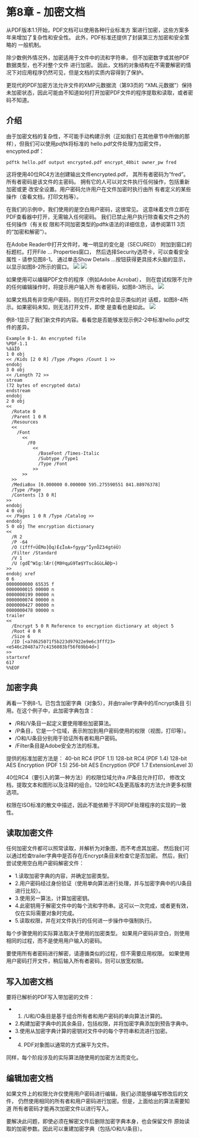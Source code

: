 # 第8章 - 加密文档

从PDF版本1.1开始，PDF文档可以使用各种行业标准方
案进行加密，这些方案多年来增加了复杂性和安全性。
此外，PDF标准还提供了封装第三方加密和安全策略的
一般机制。

除少数例外情况外，加密适用于文件中的流和字符串，
但不加密数字或其他PDF数据类型，也不对整个文件
进行加密。 因此，文档的对象结构在不需要解密的情
况下对应用程序仍然可见，但是文档的实质内容得到了保护。

更现代的PDF加密方法允许文件的XMP元数据流（第93页的
“XML元数据”）保持未加密状态，因此可能由不知道如何打开加密PDF文件的程序提取和读取，或者密码不知道。


## 介绍
由于加密文档的复杂性，不可能手动构建示例（正如我们
在其他章节中所做的那样），但我们可以使用*pdftk*将标准的
hello.pdf文件处理为加密文件，encypted.pdf：
```
pdftk hello.pdf output encrypted.pdf encrypt_40bit owner_pw fred
```

这将使用40位RC4方法创建输出文件encrypted.pdf，
其所有者密码为“fred”。所有者密码是该文件的主密码。
拥有它的人可以对文件执行任何操作，包括重新加密或更
改安全设置。用户密码允许用户在文件加密时执行由所
有者定义的某些操作（查看文档，打印文档等）。

在我们的示例中，我们使用的是空白用户密码，这很常见。
这意味着文件立即在PDF查看器中打开，无需输入任何密码。
我们已禁止用户执行除查看文件之外的任何操作（有关权
限和不同加密类型的pdftk语法的详细信息，请参阅第11
3页的“加密和解密”）。

在Adobe Reader中打开文件时，唯一明显的变化是（SECURED）
附加到窗口的标题栏。打开File ... Properties窗口，
然后选择Security选项卡，可以查看安全属性 - 请参见图8-1。
通过单击Show Details ...按钮获得更具技术头脑的显示，
以显示如图8-2所示的窗口。
![](./images/figure%208-1.png)
![](./images/figure%208-2.png)

如果使用可以编辑PDF文件的程序（例如Adobe Acrobat），
则在尝试权限不允许的任何编辑操作时，将提示用户输入所
有者密码，如图8-3所示。
![](./images/figure%208-3.png)

如果文档具有非空用户密码，则在打开文件时会显示类似的对
话框，如图8-4所示。如果密码未知，则无法打开文件，即使
是查看也是如此。
![](./images/figure%208-4.png)

例8-1显示了我们新文件的内容。看看您是否能够发现示例2-2中标准hello.pdf文件的差异。
```
Example 8-1. An encrypted file
%PDF-1.1
%âãÏÓ
1 0 obj
<< /Kids [2 0 R] /Type /Pages /Count 1 >> 
endobj
3 0 obj
<< /Length 72 >> 
stream
(72 bytes of encrypted data) 
endstream
endobj 
2 0 obj
<<
  /Rotate 0 
  /Parent 1 0 R 
  /Resources
  <<
    /Font 
      <<
        /F0 
          <<
            /BaseFont /Times-Italic 
            /Subtype /Type1
            /Type /Font
          >> 
      >>
  >>
  /MediaBox [0.000000 0.000000 595.275590551 841.88976378] 
  /Type /Page
  /Contents [3 0 R]
>>
endobj
4 0 obj
<< /Pages 1 0 R /Type /Catalog >> 
endobj
5 0 obj The encryption dictionary
<<
  /R 2
  /P -64
  /O (ífff÷ÚÉMo]Òq)È¢ÏoA»fgygy^ÏynÔZ3⁄4gtëÙ) 
  /Filter /Standard
  /V 1
  /U (gdË^Wîg:lÆr({M8®qμG9Tæ$YTscåGùLÂÐþ¬)
>>
endobj xref
0 6
0000000000 65535 f 
0000000015 00000 n 
0000000199 00000 n 
0000000074 00000 n 
0000000427 00000 n 
0000000478 00000 n 
trailer
<<
  /Encrypt 5 0 R Reference to encryption dictionary at object 5
  /Root 4 0 R
  /Size 6
  /ID [<a7d625071f5b223d97922e9e6c3fff23><e546c20487a77c4156083bf56f69bb4d>]
>> 
startxref 
617
%%EOF
```

## 加密字典
再看一下例8-1。已包含加密字典（对象5），并由trailer字典中的/Encrypt条目
引用。在这个例子中，此加密字典包含：
* /R和/V条目一起定义要使用哪些加密算法。
* /P条目，它是一个位域，表示附加到用户密码使用的权限（视图，打印等）。
* /O和/U条目分别用于验证所有者和用户密码。
* /Filter条目是Adobe安全方法的标准。

提供的标准加密方法是：
40-bit RC4 (PDF 1.1)
128-bit RC4 (PDF 1.4)
128-bit AES Encryption (PDF 1.5)
256-bit AES Encryption (PDF 1.7 ExtensionLevel 3)

40位RC4（要引入的第一种方法）的权限位域允许a /P条目允许打印，
修改文档，提取文本和图形以及注释的组合。128位RC4及更高版本的方法允许更多权限选项。

权限在ISO标准的散文中描述，因此不能依赖于不同PDF处理程序的实现的一致性。

## 读取加密文件
任何加密文件都可以照常读取，并解析为对象图，而不考虑其加密。
然后我们可以通过检查trailer字典中是否存在/Encrypt条目来检查它是否加密。
然后，我们尝试使用空白用户密码解密文件：

* 1.读取加密字典的内容，并确定加密类型。
* 2.用户密码经过身份验证（使用单向算法进行处理，并与加密字典中的/U条目进行比较）。
* 3.使用另一算法，计算加密密钥。
* 4.此密钥用于解密文件中的每个流和字符串。这可以一次完成，或者更有效，仅在实际需要对象时完成。
* 5.读取权限，并在对文件执行的任何进一步操作中强制执行。

每个步骤使用的实际算法取决于使用的加密类型。
如果用户密码非空白，则使用相同的过程，而不是使用用户输入的密码。

要使用所有者密码进行解密，请遵循类似的过程，但不需要应用权限。
如果使用用户密码打开文件，稍后输入所有者密码，则可以放宽权限。

## 写入加密文档
要将已解析的PDF写入带加密的文件：

* 1. /U和/O条目是基于组合所有者和用户密码的单向算法计算的。
* 2.构建加密字典中的其余条目，包括权限，并将加密字典添加到预告字典中。
* 3.使用从加密字典计算的密钥对文件中的每个字符串和流进行加密。
* 4. PDF对象图以通常的方式展平为文件。

同样，每个阶段涉及的实际算法随使用的加密方法而变化。

## 编辑加密文档

如果文件上的权限允许仅使用用户密码进行编辑，我们必须能够编写修改后的文件，
仍然使用相同的所有者和用户密码进行加密。但是，上面给出的算法需要知道
所有者密码才能再次加密文件以进行写入。

要解决此问题，即使必须在解密文件后删除加密字典本身，也会保留文件
原始读取的加密参数。因此可以重建加密字典（包括/O和/U条目）。